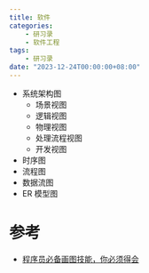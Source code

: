 ```yaml
---
title: 软件
categories: 
    - 研习录
    - 软件工程
tags:
    - 研习录
date: "2023-12-24T00:00:00+08:00"
---
```


- 系统架构图
  - 场景视图
  - 逻辑视图
  - 物理视图
  - 处理流程视图
  - 开发视图
- 时序图
- 流程图
- 数据流图
- ER 模型图

# 参考

- [程序员必备画图技能，你必须得会](https://blog.csdn.net/qq_34623621/article/details/126959318)
